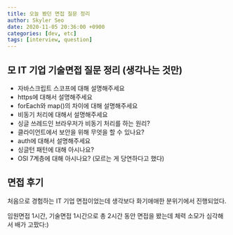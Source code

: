 ```yaml
---
title: 오늘 봤던 면접 질문 정리
author: Skyler Seo
date: 2020-11-05 20:36:00 +0900
categories: [dev, etc]
tags: [interview, question]
---
```


## 모 IT 기업 기술면접 질문 정리 (생각나는 것만)

- 자바스크립트 스코프에 대해 설명해주세요
- https에 대해서 설명해주세요
- forEach와 map()의 차이에 대해 설명해주세요
- 비동기 처리에 대해서 설명해주세요
- 싱글 쓰레드인 브라우저가 비동기 처리를 하는 원리?
- 클라이언트에서 보안을 위해 무엇을 할 수 있나요?
- auth에 대해서 설명해주세요
- 싱글턴 패턴에 대해 아시나요?
- OSI 7계층에 대해 아시나요? (모르는 게 당연하다고 했다)

## 면접 후기
처음으로 경험하는 IT 기업 면접이었는데 생각보다 화기애애한 분위기에서 진행되었다. 


임원면접 1시간, 기술면접 1시간으로 총 2시간 동안 면접을 봤는데 체력 소모가 심각해서 배가 고팠다:)